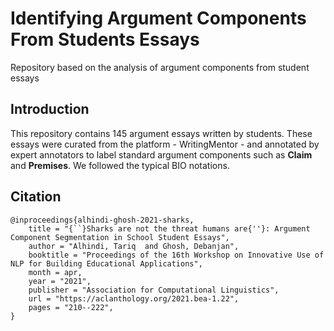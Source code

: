 # Identifying Argument Components From Students Essays
Repository based on the analysis of argument components from student essays
## Introduction
This repository contains 145 argument essays written by students. These essays were curated from the platform - WritingMentor - and annotated by expert annotators to label standard argument components such as <b>Claim</b> and <b>Premises</b>. We followed the typical BIO notations.

## Citation
```
@inproceedings{alhindi-ghosh-2021-sharks,  
    title = "{``}Sharks are not the threat humans are{''}: Argument Component Segmentation in School Student Essays",  
    author = "Alhindi, Tariq  and Ghosh, Debanjan",  
    booktitle = "Proceedings of the 16th Workshop on Innovative Use of NLP for Building Educational Applications",  
    month = apr,  
    year = "2021",  
    publisher = "Association for Computational Linguistics",  
    url = "https://aclanthology.org/2021.bea-1.22",  
    pages = "210--222",  
}  
```
